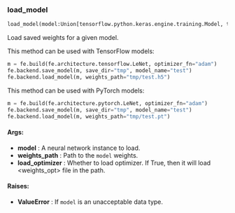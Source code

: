 

### load_model
```python
load_model(model:Union[tensorflow.python.keras.engine.training.Model, torch.nn.modules.module.Module], weights_path:str, load_optimizer:bool=False)
```
Load saved weights for a given model.

This method can be used with TensorFlow models:
```python
m = fe.build(fe.architecture.tensorflow.LeNet, optimizer_fn="adam")
fe.backend.save_model(m, save_dir="tmp", model_name="test")
fe.backend.load_model(m, weights_path="tmp/test.h5")
```

This method can be used with PyTorch models:
```python
m = fe.build(fe.architecture.pytorch.LeNet, optimizer_fn="adam")
fe.backend.save_model(m, save_dir="tmp", model_name="test")
fe.backend.load_model(m, weights_path="tmp/test.pt")
```


#### Args:

* **model** :  A neural network instance to load.
* **weights_path** :  Path to the `model` weights.
* **load_optimizer** :  Whether to load optimizer. If True, then it will load &lt;weights_opt&gt; file in the path.

#### Raises:

* **ValueError** :  If `model` is an unacceptable data type.